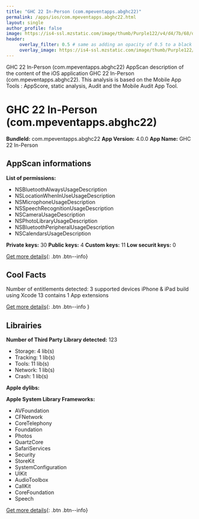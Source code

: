 ```yaml
---
title: "GHC 22 In-Person (com.mpeventapps.abghc22)"
permalink: /apps/ios/com.mpeventapps.abghc22.html
layout: single
author_profile: false
image: https://is4-ssl.mzstatic.com/image/thumb/Purple122/v4/d4/7b/68/d47b68e0-4b5b-c70b-0d27-f3c8fbd697e1/standaloneAppIcon-1x_U007emarketing-0-7-0-85-220.png/512x512bb.jpg
header: 
     overlay_filter: 0.5 # same as adding an opacity of 0.5 to a black background
     overlay_image: https://is4-ssl.mzstatic.com/image/thumb/Purple122/v4/d4/7b/68/d47b68e0-4b5b-c70b-0d27-f3c8fbd697e1/standaloneAppIcon-1x_U007emarketing-0-7-0-85-220.png/512x512bb.jpg
---
```

GHC 22 In-Person (com.mpeventapps.abghc22) AppScan description of the content of the iOS application GHC 22 In-Person (com.mpeventapps.abghc22). This analysis is based on the Mobile App Tools : AppScore, static analysis, Audit and the Mobile Audit App Tool.

# GHC 22 In-Person (com.mpeventapps.abghc22)

**BundleId:** com.mpeventapps.abghc22
**App Version:** 4.0.0
**App Name:** GHC 22 In-Person


## AppScan informations 

**List of permissions:** 
- NSBluetoothAlwaysUsageDescription
- NSLocationWhenInUseUsageDescription
- NSMicrophoneUsageDescription
- NSSpeechRecognitionUsageDescription
- NSCameraUsageDescription
- NSPhotoLibraryUsageDescription
- NSBluetoothPeripheralUsageDescription
- NSCalendarsUsageDescription
  
  
**Private keys:** 30
**Public keys:** 4
**Custom keys:** 11
**Low securit keys:** 0
  
[Get more details](/pricing.html){: .btn .btn--info}

## Cool Facts

Number of entitlements detected: 3
supported devices iPhone & iPad
build using Xcode 13
contains 1 App extensions
  
[Get more details](/pricing.html){: .btn .btn--info }

## Librairies 
**Number of Third Party Library detected:** 123
- Storage: 4 lib(s)
- Tracking: 1 lib(s)
- Tools: 11 lib(s)
- Network: 1 lib(s)
- Crash: 1 lib(s)


**Apple dylibs:**


**Apple System Library Frameworks:**
- AVFoundation
- CFNetwork
- CoreTelephony
- Foundation
- Photos
- QuartzCore
- SafariServices
- Security
- StoreKit
- SystemConfiguration
- UIKit
- AudioToolbox
- CallKit
- CoreFoundation
- Speech


  
[Get more details](/pricing.html){: .btn .btn--info}

